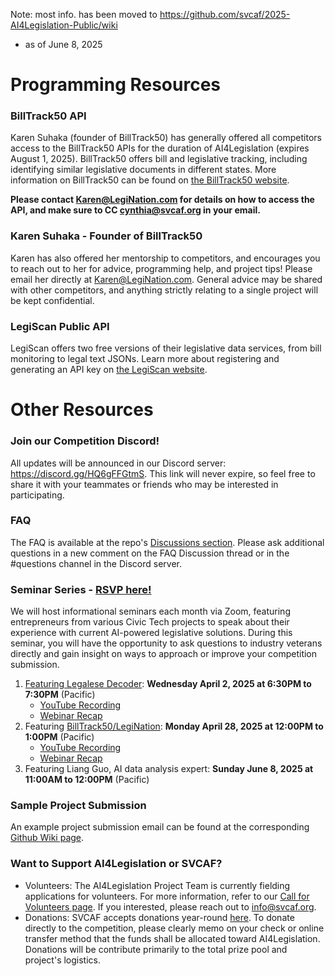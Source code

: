 Note: most info. has been moved to https://github.com/svcaf/2025-AI4Legislation-Public/wiki
* as of June 8, 2025

# Programming Resources

### BillTrack50 API
Karen Suhaka (founder of BillTrack50) has generally offered all competitors access to the BillTrack50 APIs for the duration of AI4Legislation (expires August 1, 2025). BillTrack50 offers bill and legislative tracking, including identifying similar legislative documents in different states. More information on BillTrack50 can be found on [the BillTrack50 website](https://www.billtrack50.com/info/).

**Please contact Karen@LegiNation.com for details on how to access the API, and make sure to CC cynthia@svcaf.org in your email.**

### Karen Suhaka - Founder of BillTrack50
Karen has also offered her mentorship to competitors, and encourages you to reach out to her for advice, programming help, and project tips! Please email her directly at Karen@LegiNation.com. General advice may be shared with other competitors, and anything strictly relating to a single project will be kept confidential.

### LegiScan Public API
LegiScan offers two free versions of their legislative data services, from bill monitoring to legal text JSONs. Learn more about registering and generating an API key on [the LegiScan website](https://legiscan.com/).

# Other Resources

### Join our Competition Discord!
All updates will be announced in our Discord server: https://discord.gg/HQ6gFFGtmS. This link will never expire, so feel free to share it with your teammates or friends who may be interested in participating.

### FAQ
The FAQ is available at the repo's [Discussions section](https://github.com/svcaf/2025-AI4Legislation-Public/discussions). Please ask additional questions in a new comment on the FAQ Discussion thread or in the #questions channel in the Discord server.

### Seminar Series - [RSVP here!](https://docs.google.com/forms/d/e/1FAIpQLSdnUjrQ6Rf-SnRhBJvzbp9_hXPW0Ck26uZAa2w4NL9f5cvSrA/viewform?usp=header)
We will host informational seminars each month via Zoom, featuring entrepreneurs from various Civic Tech projects to speak about their experience with current AI-powered legislative solutions. During this seminar, you will have the opportunity to ask questions to industry veterans directly and gain insight on ways to approach or improve your competition submission.

1. [Featuring Legalese Decoder](https://www.svcaf.org/2025/03/seminar-series-ai4legislation-featuring-legalese-decoder/): **Wednesday April 2, 2025 at 6:30PM to 7:30PM** (Pacific)
   - [YouTube Recording](https://www.youtube.com/watch?v=KZrk8SJIcX8)
   - [Webinar Recap](https://www.svcaf.org/2025/04/ai4legislation-seminar-perspectives-and-qa/)
2. Featuring [BillTrack50/LegiNation](https://www.svcaf.org/2025/04/seminar-series-ai4legislation-featuring-billtrack50/): **Monday April 28, 2025 at 12:00PM to 1:00PM** (Pacific)
   - [YouTube Recording](https://www.youtube.com/watch?v=X5vW32HjQpY)
   - [Webinar Recap](https://www.svcaf.org/2025/04/webinar-recap-billtrack50-with-karen-suhaka/)
3. Featuring Liang Guo, AI data analysis expert: **Sunday June 8, 2025 at 11:00AM to 12:00PM** (Pacific)

### Sample Project Submission
An example project submission email can be found at the corresponding [Github Wiki page](https://github.com/svcaf/2025-AI4Legislation-Public/wiki/Project-Submission:Example-Email).

### Want to Support AI4Legislation or SVCAF?
* Volunteers: The AI4Legislation Project Team is currently fielding applications for volunteers. For more information, refer to our [Call for Volunteers page](https://www.svcaf.org/2025/02/call-for-volunteers-for-ai4legislation-using-ai-to-enhance-civic-awareness-and-action/). If you interested, please reach out to info@svcaf.org.
* Donations: SVCAF accepts donations year-round [here](https://www.svcaf.org/donations/). To donate directly to the competition, please clearly memo on your check or online transfer method that the funds shall be allocated toward AI4Legislation. Donations will be contribute primarily to the total prize pool and project's logistics.
